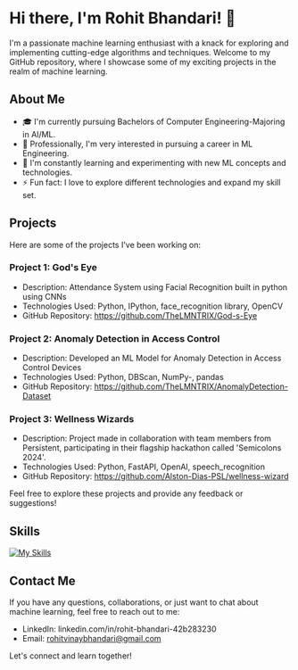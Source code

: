 # Hi there, I'm Rohit Bhandari! 👋

I'm a passionate machine learning enthusiast with a knack for exploring and implementing cutting-edge algorithms and techniques. Welcome to my GitHub repository, where I showcase some of my exciting projects in the realm of machine learning.

## About Me

- 🎓 I'm currently pursuing Bachelors of Computer Engineering-Majoring in AI/ML.
- 💼 Professionally, I'm very interested in pursuing a career in ML Engineering.
- 🌱 I'm constantly learning and experimenting with new ML concepts and technologies.
- ⚡ Fun fact: I love to explore different technologies and expand my skill set.

## Projects

Here are some of the projects I've been working on:

### Project 1: God's Eye

- Description: Attendance System using Facial Recognition built in python using CNNs
- Technologies Used: Python, IPython, face_recognition library, OpenCV
- GitHub Repository: https://github.com/TheLMNTRIX/God-s-Eye

### Project 2: Anomaly Detection in Access Control

- Description: Developed an ML Model for Anomaly Detection in Access Control Devices
- Technologies Used: Python, DBScan, NumPy-, pandas
- GitHub Repository: https://github.com/TheLMNTRIX/AnomalyDetection-Dataset

### Project 3: Wellness Wizards

- Description: Project made in collaboration with team members from Persistent, participating in their flagship hackathon called 'Semicolons 2024'.
- Technologies Used: Python, FastAPI, OpenAI, speech_recognition
- GitHub Repository: https://github.com/Alston-Dias-PSL/wellness-wizard

Feel free to explore these projects and provide any feedback or suggestions!

## Skills
[![My Skills](https://skillicons.dev/icons?i=cpp,bash,css,docker,fastapi,git,html,js,mysql,mongodb,opencv,py,pytorch,vscode&perline=6)](https://skillicons.dev)

## Contact Me

If you have any questions, collaborations, or just want to chat about machine learning, feel free to reach out to me:

- LinkedIn: linkedin.com/in/rohit-bhandari-42b283230
- Email: rohitvinaybhandari@gmail.com

Let's connect and learn together!

<!---
TheLMNTRIX/TheLMNTRIX is a ✨ special ✨ repository because its `README.md` (this file) appears on your GitHub profile.
You can click the Preview link to take a look at your changes.
--->
